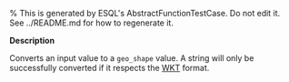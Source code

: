% This is generated by ESQL's AbstractFunctionTestCase. Do not edit it. See ../README.md for how to regenerate it.

**Description**

Converts an input value to a `geo_shape` value. A string will only be successfully converted if it respects the [WKT](https://en.wikipedia.org/wiki/Well-known_text_representation_of_geometry) format.

